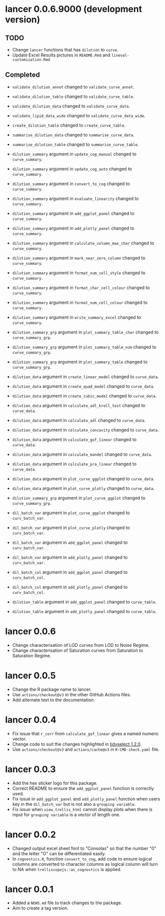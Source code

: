 # lancer 0.0.6.9000 (development version)

## TODO

* Change `lancer` functions that has `dilution` to `curve`.
* Update Excel Results pictures in `README.Rmd` and `lineval-customization.Rmd`

## Completed

* `validate_dilution_annot` changed to `validate_curve_annot`.
* `validate_dilution_table` changed to `validate_curve_table`.
* `validate_dilution_data` changed to `validate_curve_data`.
* `validate_lipid_data_wide` changed to `validate_curve_data_wide`.
* `create_dilution_table` changed to `create_curve_table`.
* `summarise_dilution_data` changed to `summarise_curve_data`.
* `summarise_dilution_table` changed to `summarise_curve_table`.

* `dilution_summary` argument in `update_cog_manual` changed to `curve_summary`.
* `dilution_summary` argument in `update_cog_auto` changed to `curve_summary`.
* `dilution_summary` argument in `convert_to_cog` changed to `curve_summary`.
* `dilution_summary` argument in `evaluate_linearity` changed to `curve_summary`.
* `dilution_summary` argument in `add_ggplot_panel` changed to `curve_summary`.
* `dilution_summary` argument in `add_plotly_panel` changed to `curve_summary`.
* `dilution_summary` argument in `calculate_column_max_char` changed to `curve_summary`.
* `dilution_summary` argument in `mark_near_zero_column` changed to `curve_summary`.
* `dilution_summary` argument in `format_num_cell_style` changed to `curve_summary`.
* `dilution_summary` argument in `format_char_cell_colour` changed to `curve_summary`.
* `dilution_summary` argument in `format_num_cell_colour` changed to `curve_summary`.
* `dilution_summary` argument in `write_summary_excel` changed to `curve_summary`.

* `dilution_summary_grp` argument in `plot_summary_table_char` changed to `curve_summary_grp`.
* `dilution_summary_grp` argument in `plot_summary_table_num` changed to `curve_summary_grp`.
* `dilution_summary_grp` argument in `plot_summary_table` changed to `curve_summary_grp`.

* `dilution_data` argument in `create_linear_model` changed to `curve_data`.
* `dilution_data` argument in `create_quad_model` changed to `curve_data`.
* `dilution_data` argument in `create_cubic_model` changed to `curve_data`.
* `dilution_data` argument in `calculate_adl_kroll_test` changed to `curve_data`.
* `dilution_data` argument in `calculate_adl` changed to `curve_data`.
* `dilution_data` argument in `calculate_concavity` changed to `curve_data`.
* `dilution_data` argument in `calculate_gof_linear` changed to `curve_data`.
* `dilution_data` argument in `calculate_mandel` changed to `curve_data`.
* `dilution_data` argument in `calculate_pra_linear` changed to `curve_data`.
* `dilution_data` argument in `plot_curve_ggplot` changed to `curve_data`.
* `dilution_data` argument in `plot_curve_plotly` changed to `curve_data`.

* `dilution_summary_grp` argument in `plot_curve_ggplot` changed to `curve_summary_grp`.

* `dil_batch_var` argument in `plot_curve_ggplot` changed to `curv_batch_var`.
* `dil_batch_var` argument in `plot_curve_plotly` changed to `curv_batch_var`.
* `dil_batch_var` argument in `add_ggplot_panel` changed to `curv_batch_var`.
* `dil_batch_var` argument in `add_plotly_panel` changed to `curv_batch_var`.

* `dil_batch_col` argument in `add_ggplot_panel` changed to `curv_batch_col`.
* `dil_batch_col` argument in `add_plotly_panel` changed to `curv_batch_col`.

* `dilution_table` argument in `add_ggplot_panel` changed to `curve_table`.
* `dilution_table` argument in `add_plotly_panel` changed to `curve_table`.

# lancer 0.0.6

* Change characterisation of LOD curves from LOD to Noise Regime.
* Change characterisation of Saturation curves from Saturation to Saturation Regime.

# lancer 0.0.5

* Change the R package name to lancer.
* Use `actions/checkout@v3` in the other GitHub Actions files.
* Add alternate text to the documentation.

# lancer 0.0.4

* Fix issue that `r_corr` from `calculate_gof_linear` gives a named numeric vector.
* Change code to suit the changes highlighted in [tidyselect 1.2.0](https://www.tidyverse.org/blog/2022/10/tidyselect-1-2-0/).
* Use `actions/checkout@v3` and `actions/cache@v3` in `R-CMD-check.yaml` file. 

# lancer 0.0.3

* Add the hex sticker logo for this package.
* Correct README to ensure the `add_ggplot_panel` function is correctly used.
* Fix issue in `add_ggplot_panel` and `add_plotly_panel` function when users key in the `dil_batch_var` but is not also a `grouping variable`.
* Fix issue when `view_trellis_html` cannot display plots when there is input for `grouping variable` is a vector of length one.

# lancer 0.0.2

* Changed output excel sheet font to "Consolas" so that the number "0" and the letter "O" can be differentiated easily.
* In `cognostics.R`, function `convert_to_cog`, add code to ensure logical columns are converted to character columns as logical column will turn to NA when `trelliscopejs::as_cognostics` is applied.

# lancer 0.0.1

* Added a `NEWS.md` file to track changes to the package.
* Aim to create a tag version.
